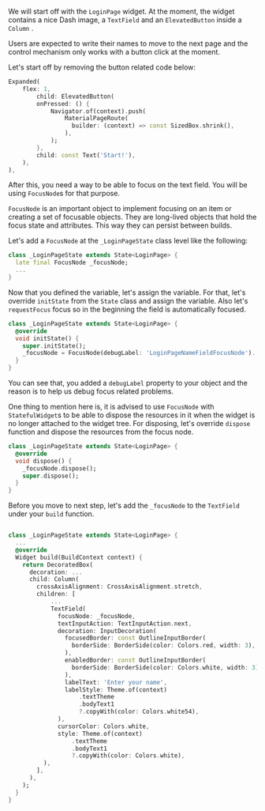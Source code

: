 We will start off with the `LoginPage` widget. At the moment, the widget contains a nice Dash image, a `TextField` and an `ElevatedButton` inside a `Column` .

Users are expected to write their names to move to the next page and the control mechanism only works with a button click at the moment.

Let's start off by removing the button related code below:

```dart
Expanded(
    flex: 1,
        child: ElevatedButton(
        onPressed: () {
            Navigator.of(context).push(
                MaterialPageRoute(
                  builder: (context) => const SizedBox.shrink(),
                ),
            );
        },
        child: const Text('Start!'),
    ),
),
```

After this, you need a way to be able to focus on the text field. You will be using `FocusNode`s for that purpose.

`FocusNode` is an important object to implement focusing on an item or creating a set of focusable objects. They are long-lived objects that hold the focus state and attributes. This way they can persist between builds.

Let's add a `FocusNode` at the `_LoginPageState` class level like the following:

```dart
class _LoginPageState extends State<LoginPage> {
  late final FocusNode _focusNode;
  ...
}
```

Now that you defined the variable, let's assign the variable. For that, let's override `initState` from the `State` class and assign the variable. Also let's `requestFocus` focus so in the beginning the field is automatically focused.

```dart
class _LoginPageState extends State<LoginPage> {
  @override
  void initState() {
    super.initState();
    _focusNode = FocusNode(debugLabel: 'LoginPageNameFieldFocusNode')..requestFocus();
  }
}
```

You can see that, you added a `debugLabel` property to your object and the reason is to help us debug focus related problems.

One thing to mention here is, it is advised to use `FocusNode` with `StatefulWidget`s to be able to dispose the resources in it when the widget is no longer attached to the widget tree. For disposing, let's override `dispose` function and dispose the resources from the focus node.

```dart
class _LoginPageState extends State<LoginPage> {
  @override
  void dispose() {
    _focusNode.dispose();
    super.dispose();
  }
}
```

Before you move to next step, let's add the `_focusNode` to the `TextField` under your `build` function.

```dart

class _LoginPageState extends State<LoginPage> {
  ...
  @override
  Widget build(BuildContext context) {
    return DecoratedBox(
      decoration: ...
      child: Column(
        crossAxisAlignment: CrossAxisAlignment.stretch,
        children: [
            ...
            TextField(
              focusNode: _focusNode,
              textInputAction: TextInputAction.next,
              decoration: InputDecoration(
                focusedBorder: const OutlineInputBorder(
                  borderSide: BorderSide(color: Colors.red, width: 3),
                ),
                enabledBorder: const OutlineInputBorder(
                  borderSide: BorderSide(color: Colors.white, width: 3),
                ),
                labelText: 'Enter your name',
                labelStyle: Theme.of(context)
                    .textTheme
                    .bodyText1
                    ?.copyWith(color: Colors.white54),
              ),
              cursorColor: Colors.white,
              style: Theme.of(context)
                  .textTheme
                  .bodyText1
                  ?.copyWith(color: Colors.white),
          ),
        ],
      ),
    );
  }
}
```
